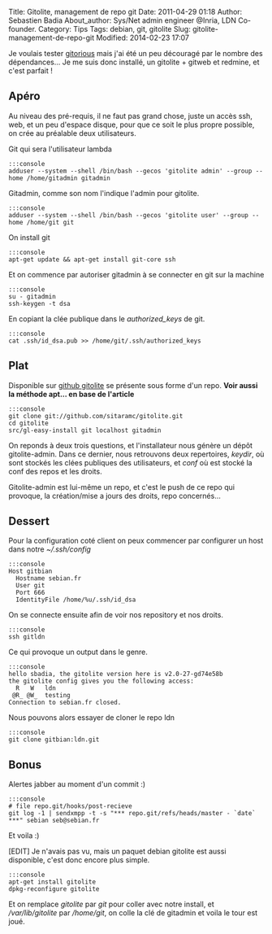 Title: Gitolite, management de repo git
Date: 2011-04-29 01:18
Author: Sebastien Badia
About_author: Sys/Net admin engineer @Inria, LDN Co-founder.
Category: Tips
Tags: debian, git, gitolite
Slug: gitolite-management-de-repo-git
Modified: 2014-02-23 17:07

Je voulais tester [gitorious](http://gitorious.org/) mais j'ai été un peu découragé par le nombre des dépendances... Je me suis donc installé, un gitolite + gitweb et redmine, et c'est parfait !

## Apéro

Au niveau des pré-requis, il ne faut pas grand chose, juste un accès ssh, web, et un peu d'espace disque, pour que ce soit le plus propre possible, on crée au préalable deux utilisateurs.

Git qui sera l'utilisateur lambda

    :::console
    adduser --system --shell /bin/bash --gecos 'gitolite admin' --group --home /home/gitadmin gitadmin

Gitadmin, comme son nom l'indique l'admin pour gitolite.

    :::console
    adduser --system --shell /bin/bash --gecos 'gitolite user' --group --home /home/git git

On install git

    :::console
    apt-get update && apt-get install git-core ssh

Et on commence par autoriser gitadmin à se connecter en git sur la machine

    :::console
    su - gitadmin
    ssh-keygen -t dsa

En copiant la clée publique dans le *authorized\_keys* de git.

    :::console
    cat .ssh/id_dsa.pub >> /home/git/.ssh/authorized_keys

## Plat

Disponible sur [github gitolite](http://github.com/sitaramc/gitolite/) se présente sous forme d'un repo.
**Voir aussi la méthode apt... en base de l'article**

    :::console
    git clone git://github.com/sitaramc/gitolite.git
    cd gitolite
    src/gl-easy-install git localhost gitadmin

On reponds à deux trois questions, et l'installateur nous génère un dépôt gitolite-admin. Dans ce dernier, nous retrouvons deux repertoires, *keydir*, où sont stockés les clées publiques des utilisateurs, et *conf* où est stocké la conf des repos et les droits.

Gitolite-admin est lui-même un repo, et c'est le push de ce repo qui provoque, la création/mise a jours des droits, repo concernés…

## Dessert

Pour la configuration coté client on peux commencer par configurer un host dans notre *~/.ssh/config*

    :::console
    Host gitbian
      Hostname sebian.fr
      User git
      Port 666
      IdentityFile /home/%u/.ssh/id_dsa

On se connecte ensuite afin de voir nos repository et nos droits.  

    :::console
    ssh gitldn

Ce qui provoque un output dans le genre.

    :::console
    hello sbadia, the gitolite version here is v2.0-27-gd74e58b
    the gitolite config gives you the following access:
      R   W   ldn
     @R_ @W_  testing
    Connection to sebian.fr closed.

Nous pouvons alors essayer de cloner le repo ldn

    :::console
    git clone gitbian:ldn.git

## Bonus

Alertes jabber au moment d'un commit :)

    :::console
    # file repo.git/hooks/post-recieve
    git log -1 | sendxmpp -t -s "*** repo.git/refs/heads/master - `date` ***" sebian seb@sebian.fr

Et voila :)

[EDIT] Je n'avais pas vu, mais un paquet debian gitolite est aussi disponible, c'est donc encore plus simple.

    :::console
    apt-get install gitolite
    dpkg-reconfigure gitolite

Et on remplace *gitolite* par *git* pour coller avec notre install, et */var/lib/gitolite* par */home/git*, on colle la clé de gitadmin et voila le tour est joué.
